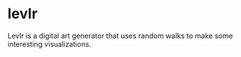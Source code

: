 # levlr
Levlr is a digital art generator that uses random walks to make some interesting visualizations. 
